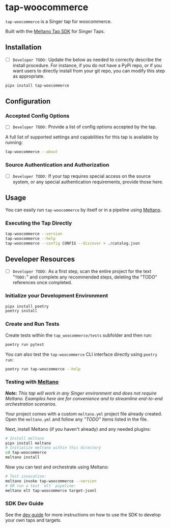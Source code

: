 # tap-woocommerce

`tap-woocommerce` is a Singer tap for woocommerce.

Built with the [Meltano Tap SDK](https://sdk.meltano.com) for Singer Taps.

## Installation

- [ ] `Developer TODO:` Update the below as needed to correctly describe the install procedure. For instance, if you do not have a PyPi repo, or if you want users to directly install from your git repo, you can modify this step as appropriate.

```bash
pipx install tap-woocommerce
```

## Configuration

### Accepted Config Options

- [ ] `Developer TODO:` Provide a list of config options accepted by the tap.

A full list of supported settings and capabilities for this
tap is available by running:

```bash
tap-woocommerce --about
```

### Source Authentication and Authorization

- [ ] `Developer TODO:` If your tap requires special access on the source system, or any special authentication requirements, provide those here.

## Usage

You can easily run `tap-woocommerce` by itself or in a pipeline using [Meltano](https://meltano.com/).

### Executing the Tap Directly

```bash
tap-woocommerce --version
tap-woocommerce --help
tap-woocommerce --config CONFIG --discover > ./catalog.json
```

## Developer Resources

- [ ] `Developer TODO:` As a first step, scan the entire project for the text "`TODO:`" and complete any recommended steps, deleting the "TODO" references once completed.

### Initialize your Development Environment

```bash
pipx install poetry
poetry install
```

### Create and Run Tests

Create tests within the `tap_woocommerce/tests` subfolder and
  then run:

```bash
poetry run pytest
```

You can also test the `tap-woocommerce` CLI interface directly using `poetry run`:

```bash
poetry run tap-woocommerce --help
```

### Testing with [Meltano](https://www.meltano.com)

_**Note:** This tap will work in any Singer environment and does not require Meltano.
Examples here are for convenience and to streamline end-to-end orchestration scenarios._

Your project comes with a custom `meltano.yml` project file already created. Open the `meltano.yml` and follow any _"TODO"_ items listed in
the file.

Next, install Meltano (if you haven't already) and any needed plugins:

```bash
# Install meltano
pipx install meltano
# Initialize meltano within this directory
cd tap-woocommerce
meltano install
```

Now you can test and orchestrate using Meltano:

```bash
# Test invocation:
meltano invoke tap-woocommerce --version
# OR run a test `elt` pipeline:
meltano elt tap-woocommerce target-jsonl
```

### SDK Dev Guide

See the [dev guide](https://sdk.meltano.com/en/latest/dev_guide.html) for more instructions on how to use the SDK to 
develop your own taps and targets.

